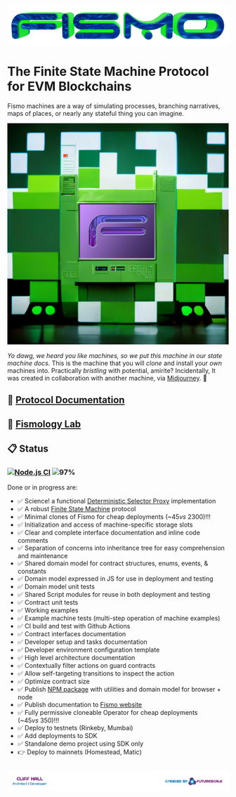 ![Fismo](docs/images/fismo-logo.png)
# The Finite State Machine Protocol for EVM Blockchains
Fismo machines are a way of simulating processes, branching narratives, maps of places, or nearly any stateful thing you can imagine.

![Fismo](docs/images/fismo-machine.png)

_Yo dawg, we heard you like machines, so we put this machine in our state machine docs._ This is the machine that you will _clone_ and install your _own_ machines into. Practically _bristling_ with potential, amirite? Incidentally, It was created in collaboration with another machine, via [Midjourney](https://twitter.com/midjourney). 🤖

## 📖 [Protocol Documentation](https://docs.fismo.xyz)
## 🧪 [Fismology Lab](https://github.com/cliffhall/Fismology)
## 📋 Status
### [![Node.js CI](https://github.com/cliffhall/Fismo/actions/workflows/node.js.yml/badge.svg)](https://github.com/cliffhall/Fismo/actions/workflows/node.js.yml) ![97%](https://progress-bar.dev/97/?title=Progress&width=100&color=0c0c0c)

Done or in progress are:
- ✅ Science! a functional [Deterministic Selector Proxy](docs/whitepaper.md#deterministic-selector-proxy) implementation
- ✅ A robust [Finite State Machine](https://en.wikipedia.org/wiki/Finite-state_machine) protocol
- ✅ Minimal clones of Fismo for cheap deployments (~$45 vs ~$2300)!!!
- ✅ Initialization and access of machine-specific storage slots
- ✅ Clear and complete interface documentation and inline code comments
- ✅ Separation of concerns into inheritance tree for easy comprehension and maintenance
- ✅ Shared domain model for contract structures, enums, events, & constants
- ✅ Domain model expressed in JS for use in deployment and testing
- ✅ Domain model unit tests
- ✅ Shared Script modules for reuse in both deployment and testing
- ✅ Contract unit tests
- ✅ Working examples
- ✅ Example machine tests (multi-step operation of machine examples)
- ✅ CI build and test with Github Actions
- ✅ Contract interfaces documentation
- ✅ Developer setup and tasks documentation
- ✅ Developer environment configuration template
- ✅ High level architecture documentation
- ✅ Contextually filter actions on guard contracts
- ✅ Allow self-targeting transitions to inspect the action
- ✅ Optimize contract size
- ✅ Publish [NPM package](https://www.npmjs.com/package/fismo) with utilities and domain model for browser + node
- ✅ Publish documentation to [Fismo website](https://fismo.xyz)
- ✅ Fully permissive cloneable Operator for cheap deployments (~$45 vs ~$350)!!!
- ✅ Deploy to testnets (Rinkeby, Mumbai)
- ✅ Add deployments to SDK
- ✅ Standalone demo project using SDK only
- 👉 Deploy to mainnets (Homestead, Matic)

##  [![Created by Futurescale](docs/images/created-by.png)](https://futurescale.com)